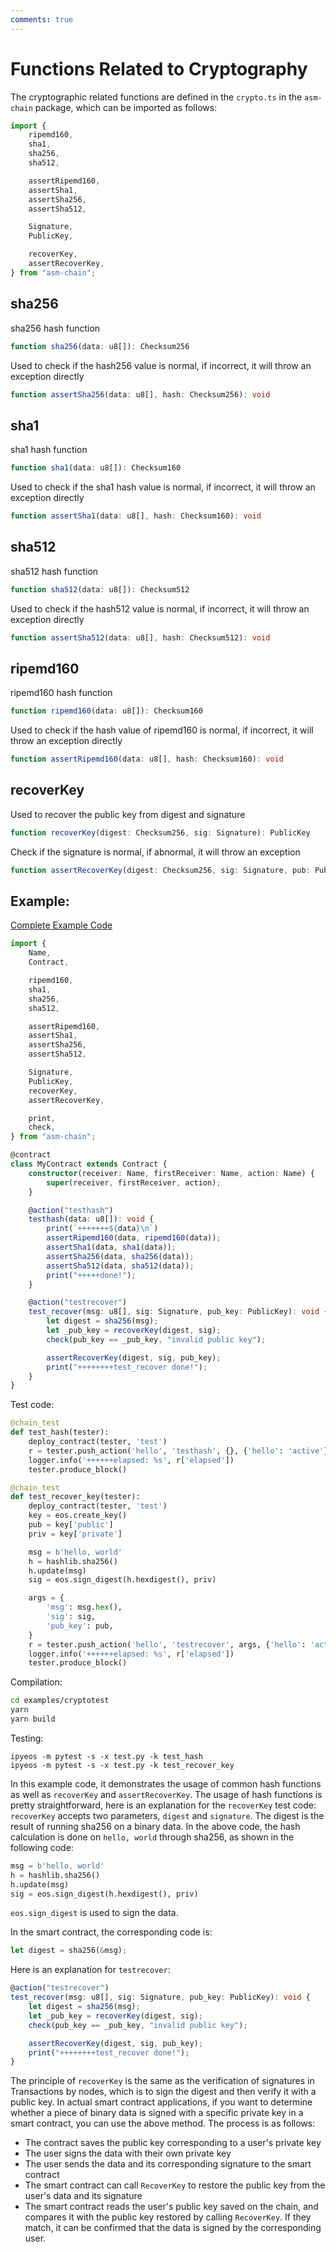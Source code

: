 ```yaml
---
comments: true
---
```


# Functions Related to Cryptography

The cryptographic related functions are defined in the `crypto.ts` in the `asm-chain` package, which can be imported as follows:

```ts
import {
    ripemd160,
    sha1,
    sha256,
    sha512,

    assertRipemd160,
    assertSha1,
    assertSha256,
    assertSha512,

    Signature,
    PublicKey,

    recoverKey,
    assertRecoverKey,
} from "asm-chain";
```

## sha256

sha256 hash function

```ts
function sha256(data: u8[]): Checksum256
```

Used to check if the hash256 value is normal, if incorrect, it will throw an exception directly

```ts
function assertSha256(data: u8[], hash: Checksum256): void
```

## sha1

sha1 hash function

```ts
function sha1(data: u8[]): Checksum160
```

Used to check if the sha1 hash value is normal, if incorrect, it will throw an exception directly

```ts
function assertSha1(data: u8[], hash: Checksum160): void
```


## sha512

sha512 hash function

```ts
function sha512(data: u8[]): Checksum512
```

Used to check if the hash512 value is normal, if incorrect, it will throw an exception directly

```ts
function assertSha512(data: u8[], hash: Checksum512): void
```

## ripemd160

ripemd160 hash function

```ts
function ripemd160(data: u8[]): Checksum160
```

Used to check if the hash value of ripemd160 is normal, if incorrect, it will throw an exception directly

```ts
function assertRipemd160(data: u8[], hash: Checksum160): void
```

## recoverKey

Used to recover the public key from digest and signature

```ts
function recoverKey(digest: Checksum256, sig: Signature): PublicKey
```

Check if the signature is normal, if abnormal, it will throw an exception

```ts
function assertRecoverKey(digest: Checksum256, sig: Signature, pub: PublicKey): void
```

## Example:

[Complete Example Code](https://github.com/learnforpractice/ascdk-book/tree/master/examples/cryptotest)

```ts
import {
    Name,
    Contract,

    ripemd160,
    sha1,
    sha256,
    sha512,

    assertRipemd160,
    assertSha1,
    assertSha256,
    assertSha512,

    Signature,
    PublicKey,
    recoverKey,
    assertRecoverKey,

    print,
    check,
} from "asm-chain";

@contract
class MyContract extends Contract {
    constructor(receiver: Name, firstReceiver: Name, action: Name) {
        super(receiver, firstReceiver, action);
    }

    @action("testhash")
    testhash(data: u8[]): void {
        print(`+++++++${data}\n`)
        assertRipemd160(data, ripemd160(data));
        assertSha1(data, sha1(data));
        assertSha256(data, sha256(data));
        assertSha512(data, sha512(data));
        print("+++++done!");
    }

    @action("testrecover")
    test_recover(msg: u8[], sig: Signature, pub_key: PublicKey): void {
        let digest = sha256(msg);
        let _pub_key = recoverKey(digest, sig);
        check(pub_key == _pub_key, "invalid public key");

        assertRecoverKey(digest, sig, pub_key);
        print("++++++++test_recover done!");
    }
}
```

Test code:

```python
@chain_test
def test_hash(tester):
    deploy_contract(tester, 'test')
    r = tester.push_action('hello', 'testhash', {}, {'hello': 'active'})
    logger.info('++++++elapsed: %s', r['elapsed'])
    tester.produce_block()

@chain_test
def test_recover_key(tester):
    deploy_contract(tester, 'test')
    key = eos.create_key()
    pub = key['public']
    priv = key['private']

    msg = b'hello, world'
    h = hashlib.sha256()
    h.update(msg)
    sig = eos.sign_digest(h.hexdigest(), priv)

    args = {
        'msg': msg.hex(),
        'sig': sig,
        'pub_key': pub,
    }
    r = tester.push_action('hello', 'testrecover', args, {'hello': 'active'})
    logger.info('++++++elapsed: %s', r['elapsed'])
    tester.produce_block()
```

Compilation:

```bash
cd examples/cryptotest
yarn
yarn build
```

Testing:

```
ipyeos -m pytest -s -x test.py -k test_hash
ipyeos -m pytest -s -x test.py -k test_recover_key
```

In this example code, it demonstrates the usage of common hash functions as well as `recoverKey` and `assertRecoverKey`. The usage of hash functions is pretty straightforward, here is an explanation for the `recoverKey` test code: `recoverKey` accepts two parameters, `digest` and `signature`. The digest is the result of running sha256 on a binary data. In the above code, the hash calculation is done on `hello, world` through sha256, as shown in the following code:

```python
msg = b'hello, world'
h = hashlib.sha256()
h.update(msg)
sig = eos.sign_digest(h.hexdigest(), priv)
```

`eos.sign_digest` is used to sign the data.

In the smart contract, the corresponding code is:

```rust
let digest = sha256(&msg);
```

Here is an explanation for `testrecover`:

```ts
@action("testrecover")
test_recover(msg: u8[], sig: Signature, pub_key: PublicKey): void {
    let digest = sha256(msg);
    let _pub_key = recoverKey(digest, sig);
    check(pub_key == _pub_key, "invalid public key");

    assertRecoverKey(digest, sig, pub_key);
    print("++++++++test_recover done!");
}
```

The principle of `recoverKey` is the same as the verification of signatures in Transactions by nodes, which is to sign the digest and then verify it with a public key. In actual smart contract applications, if you want to determine whether a piece of binary data is signed with a specific private key in a smart contract, you can use the above method. The process is as follows:

- The contract saves the public key corresponding to a user's private key
- The user signs the data with their own private key
- The user sends the data and its corresponding signature to the smart contract
- The smart contract can call `RecoverKey` to restore the public key from the user's data and its signature
- The smart contract reads the user's public key saved on the chain, and compares it with the public key restored by calling `RecoverKey`. If they match, it can be confirmed that the data is signed by the corresponding user.